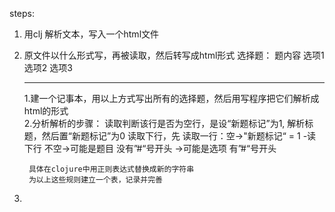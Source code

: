 steps:
1. 用clj 解析文本，写入一个html文件
2. 原文件以什么形式写，再被读取，然后转写成html形式
    选择题：
	题内容
	选项1	
	选项2	
	选项3	

	--------
	1.建一个记事本，用以上方式写出所有的选择题，然后用写程序把它们解析成html的形式	
	2.分析解析的步骤：
		读取判断该行是否为空行，是设“新题标记”为1,
		解析标题，然后置“新题标记”为0
		读取下行，先
		读取一行：空->"新题标记“ = 1 -读下行
			 不空->可能是题目
				没有”#“号开头
			     ->可能是选项
				有”#“号开头

		具体在clojure中用正则表达式替换成新的字符串
		为以上这些规则建立一个表，记录并完善
3.


